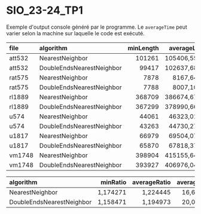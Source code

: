 # SIO_23-24_TP1

Exemple d'output console généré par le programme. Le ```averageTime``` peut varier selon la machine sur laquelle le code est exécuté.


| file    | algorithm                 | minLength | averageLength | minRatio | averageRatio | averageTime |
|:--------|:--------------------------|----------:|--------------:|---------:|-------------:|------------:|
| att532  | NearestNeighbor           |    101261 | 105406,556391 | 1,167556 |     1,215355 |    0,542433 |
| att532  | DoubleEndsNearestNeighbor |     99417 | 102637,689850 | 1,146295 |     1,183430 |    0,747343 |
| rat575  | NearestNeighbor           |      7878 |   8167,643478 | 1,163148 |     1,205912 |    0,508262 |
| rat575  | DoubleEndsNearestNeighbor |      7788 |   8007,109565 | 1,149860 |     1,182210 |    0,626684 |
| rl1889  | NearestNeighbor           |    368709 | 386674,676548 | 1,164825 |     1,221582 |   34,575047 |
| rl1889  | DoubleEndsNearestNeighbor |    367299 | 378990,666490 | 1,160370 |     1,197307 |   44,567601 |
| u574    | NearestNeighbor           |     44061 |  46323,010453 | 1,193903 |     1,255196 |    1,136667 |
| u574    | DoubleEndsNearestNeighbor |     43263 |  44730,273519 | 1,172280 |     1,212038 |    0,896798 |
| u1817   | NearestNeighbor           |     66979 |  69504,077600 | 1,170941 |     1,215085 |   35,504831 |
| u1817   | DoubleEndsNearestNeighbor |     65870 |  67818,374794 | 1,151553 |     1,185615 |   38,923198 |
| vm1748  | NearestNeighbor           |    398904 | 415155,640732 | 1,185253 |     1,233541 |   27,745701 |
| vm1748  | DoubleEndsNearestNeighbor |    393927 | 406976,049771 | 1,170465 |     1,209237 |   34,510365 |

| algorithm                 | minRatio | averageRatio | averageTime |
|:--------------------------|---------:|-------------:|------------:|
| NearestNeighbor           | 1,174271 |     1,224445 |   16,668824 |
| DoubleEndsNearestNeighbor | 1,158471 |     1,194973 |   20,045331 |
